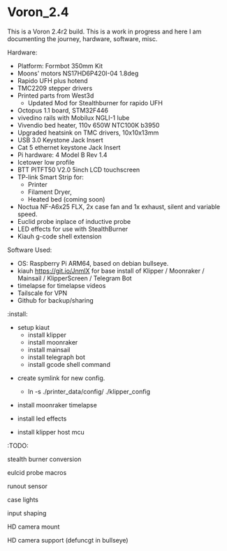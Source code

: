 # Voron_2.4

This is a Voron 2.4r2 build.  This is a work in progress and here I am documenting the journey, hardware, software, misc.



Hardware:

  * Platform: Formbot 350mm Kit
  * Moons' motors NS17HD6P420I-04 1.8deg
  * Rapido UFH plus hotend
  * TMC2209 stepper drivers
  * Printed parts from West3d
    * Updated Mod for Stealthburner for rapido UFH
  * Octopus 1.1 board, STM32F446
  * vivedino rails with Mobilux NGLI-1 lube
  * Vivendio bed heater, 110v 650W NTC100K b3950
  * Upgraded heatsink on TMC drivers, 10x10x13mm
  * USB 3.0 Keystone Jack Insert
  * Cat 5 ethernet keystone Jack Insert
  * Pi hardware: 4 Model B Rev 1.4
  * Icetower low profile
  * BTT PITFT50 V2.0 5inch LCD touchscreen
  * TP-link Smart Strip for:
    * Printer
    * Filament Dryer,
    * Heated bed (coming soon)
  * Noctua NF-A6x25 FLX, 2x case fan and 1x exhaust, silent and variable speed.
  * Euclid probe inplace of inductive probe
  * LED effects for use with StealthBurner 
  * Kiauh g-code shell extension


Software Used:  

  * OS: Raspberry Pi ARM64, based on debian bullseye.
  * kiauh https://git.io/JnmlX for base install of Klipper / Moonraker / Mainsail / KlipperScreen / Telegram Bot
  * timelapse for timelapse videos
  * Tailscale for VPN
  * Github for backup/sharing




:install:

- setup kiaut
  * install klipper
  * install moonraker
  * install mainsail
  * install telegraph bot
  * install gcode shell command

* create symlink for new config.  
  * ln -s ./printer_data/config/ ./klipper_config

* install moonraker timelapse
* install led effects
* install klipper host mcu



:TODO:

stealth burner conversion

eulcid probe macros

runout sensor

case lights

input shaping

HD camera mount

HD camera support (defuncgt in bullseye)

